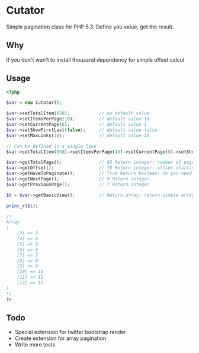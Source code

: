 # Cutator
Simple pagination class for PHP 5.3. Define you value, get the result.

## Why
If you don't wan't to install thousand dependency for simple offset calcul

## Usage
```php
<?php

$var = new Cutator();

$var->setTotalItem(850);           // no default value
$var->setItemsPerPage(10);         // default value 10
$var->setCurrentPage(8);           // default value 1
$var->setShowFirstLast(false);     // default value false
$var->setMaxLinks(10);             // default value 10

// Can be defined in a single line
$var->setTotalItem(850)->setItemsPerPage(10)->setCurrentPage(8)->setShowFirstLast(false)->setMaxLinks(10);

$var->getTotalPage();              // 85 Return integer: number of page needed 
$var->getOffset();                 // 70 Return integer: offset starting value 
$var->getHaveToPaginate();         // True Return boolean: do you need to display pagination 
$var->getNextPage();               // 9 Return integer 
$var->getPreviousPage();           // 7 Return integer

$t = $var->getBasicView();         // Return array: return simple array for creating pager

print_r($t);

/*
Array
(
    [3] => 3
    [4] => 4
    [5] => 5
    [6] => 6
    [7] => 7
    [8] => 8
    [9] => 9
    [10] => 10
    [11] => 11
    [12] => 12
)
*/
?>
```

## Todo
- Special extension for twitter bootstrap render
- Create extension for array pagination
- Write more tests